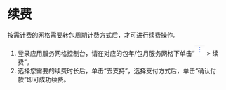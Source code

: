 # 续费<a name="istio_01_0026"></a>

按需计费的网格需要转包周期计费方式后，才可进行续费操作。

1.  登录应用服务网格控制台，请在对应的包年/包月服务网格下单击“![](figures/zh-cn_image_0000001176212761.png)  \> 续费”。
2.  选择您需要的续费时长后，单击“去支持”，选择支付方式后，单击“确认付款”即可成功续费。

